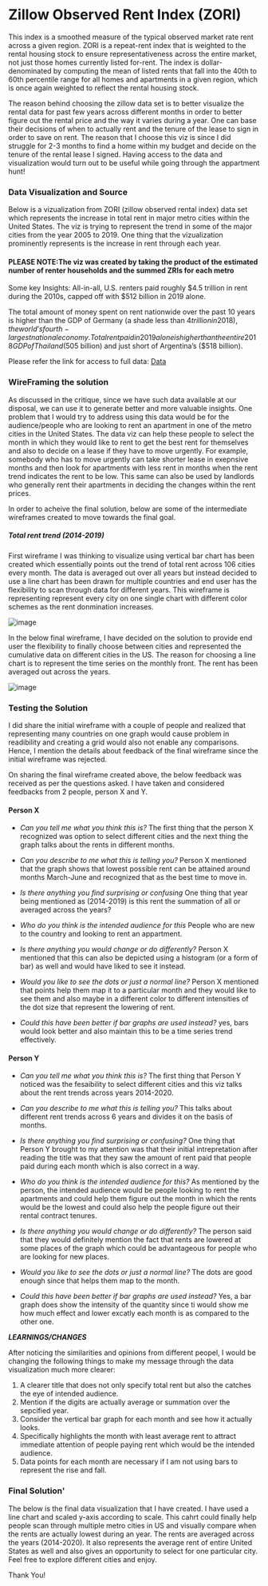 # Zillow Observed Rent Index (ZORI)

This index is a smoothed measure of the typical observed market rate rent across a given region. ZORI is a repeat-rent index that is weighted to the rental housing 
stock to ensure representativeness across the entire market, not just those homes currently listed for-rent. The index is dollar-denominated by computing 
the mean of listed rents that fall into the 40th to 60th percentile range for all homes and apartments in a given region, which is once again weighted 
to reflect the rental housing stock.

The reason behind choosing the zillow data set is to better visualize the rental data for past few years across different months in order to better figure out the 
rental price and the way it varies during a year. One can base their decisions of when to actually rent and the tenure of the lease to sign in order to save on rent.
The reason that I choose this viz is since I did struggle for 2-3 months to find a home within my budget and decide on the tenure of the rental lease I signed. Having
access to the data and visualization would turn out to be useful while going through the appartment hunt!

### Data Visualization and Source 

Below is a vizualization from ZORI (zillow observed rental index) data set which represents the increase in total rent in major metro cities within the United States.
The viz is trying to represent the trend in some of the major cities from the year 2005 to 2019. One thing that the vizualization prominently represents is the increase
in rent through each year.

#### PLEASE NOTE:The viz was created by taking the product of the estimated number of renter households and the summed ZRIs for each metro

Some key Insights: All-in-all, U.S. renters paid roughly $4.5 trillion in rent during the 2010s, capped off with $512 billion in 2019 alone.

The total amount of money spent on rent nationwide over the past 10 years is higher than the GDP of Germany (a shade less than $4 trillion in 2018), the world’s fourth-largest 
national economy. Total rent paid in 2019 alone is higher than the entire 2018 GDP of Thailand ($505 billion) and just short of Argentina’s ($518 billion).

<div class="flourish-embed flourish-bar-chart-race" data-src="visualisation/1078503"><script src="https://public.flourish.studio/resources/embed.js"></script></div>

Please refer the link for access to full data: [Data](https://files.zillowstatic.com/research/public_csvs/zori/Metro_ZORI_AllHomesPlusMultifamily_SSA.csv?t=1636241110)

### WireFraming the solution

As discussed in the critique, since we have such data available at our disposal, we can use it to generate better and more valuable insights. One problem that I would try to 
address using this data would be for the audience/people who are looking to rent an apartment in one of the metro cities in the United States. The data viz can help these
people to select the month in which they would like to rent to get the best rent for themselves and also to decide on a lease if they have to move urgently. For example,
somebody who has to move urgently can take shorter lease in exepnsive months and then look for apartments with less rent in months when the rent trend indicates the rent to
be low. This same can also be used by landlords who generally rent their apartments in deciding the changes within the rent prices.

In order to acheive the final solution, below are some of the intermediate wireframes created to move towards the final goal.

##### Total rent trend (2014-2019)

First wireframe I was thinking to visualize using vertical bar chart has been created which essentially points out the trend of total rent across 106 cities every month. The data is averaged out over all years but instead decided to use a line chart has been drawn for multiple countries and end user has the flexibility to scan through data for different years. This wireframe is representing represent every city on one single chart with different color schemes as the rent donmination increases.

![image](https://user-images.githubusercontent.com/37357639/140671714-bc33e8b4-bcbe-4659-b7b7-692cc4f963bd.png)

In the below final wireframe, I have decided on the solution to provide end user the flexibility to finally choose between cities and represented the cumulative data on
different cities in the US. The reason for choosing a line chart is to represent the time series on the monthly front. The rent has been averaged out across the years.

![image](https://user-images.githubusercontent.com/37357639/140684969-7d1e3a7f-2cc2-4a28-94e5-aba02f8b4e33.png)

### Testing the Solution

I did share the initial wireframe with a couple of people and realized that representing many countries on one graph would cause problem in readibility and creating a grid 
would also not enable any comparisons. Hence, I mention the details about feedback of the final wireframe since the initial wireframe was rejected.

On sharing the final wireframe created above, the below feedback was received as per the questions asked. I have taken and considered feedbacks from 2 people, person X and Y.

#### Person X

- *Can you tell me what you think this is?*
The first thing that the person X recognized was option to select different cities and the next thing the graph talks about the rents in different months. 

- *Can you describe to me what this is telling you?*
Person X mentioned that the graph shows that lowest possible rent can be attained around months March-June and recognized that as the best time to move in.

- *Is there anything you find surprising or confusing*
One thing that year being mentioned as (2014-2019) is this rent the summation of all or averaged across the years?

- *Who do you think is the intended audience for this*
People who are new to the country and looking to rent an appartment.

- *Is there anything you would change or do differently?*
Person X mentioned that this can also be depicted using a histogram (or a form of bar) as well and would  have liked to see it instead.

- *Would you like to see the dots or just a normal line?*
Person X mentioned that points help them map it to a particular month and they would like to see them and also maybe in a different color to different intensities of the dot 
size that represent the lowering of rent.

- *Could this have been better if bar graphs are used instead?*
yes, bars would look better and also maintain this to be a time series trend effectively.

#### Person Y

- *Can you tell me what you think this is?*
The first thing that Person Y noticed was the fesaibility to select different cities and this viz talks about the rent trends across years 2014-2020.

- *Can you describe to me what this is telling you?*
This talks about different rent trends across 6 years and divides it on the basis of months.

- *Is there anything you find surprising or confusing?*
One thing that Person Y brought to my attention was that their initial intrepretation after reading the title was that they saw the amount of rent paid that people paid during each month which is also correct in a way.

- *Who do you think is the intended audience for this?*
As mentioned by the person, the intended audience would be people looking to rent the apartments and could help them figure out the month in which the rents would be the 
lowest and could also help the people figure out their rental contract tenures.

- *Is there anything you would change or do differently?*
The person said that they would definitely mention the fact that rents are lowered at some places of the graph which could be advantageous for people who are looking for new 
places.

- *Would you like to see the dots or just a normal line?*
The dots are good enough since that helps them map to the month.

- *Could this have been better if bar graphs are used instead?*
Yes, a bar graph does show the intensity of the quantity since ti would show me how much effect and lower excatly each month is as compared to the other one.

***LEARNINGS/CHANGES***

After noticing the similarities and opinions from different peopel, I would be changing the following things to make my message through the data visualization much more 
clearer:
1. A clearer title that does not only specify total rent but also the catches the eye of intended audience.
2. Mention if the digits are actually average or summation over the sepcified year.
3. Consider the vertical bar graph for each month and see how it actually looks.
4. Specifically highlights the month with least average rent to attract immediate attention of people paying rent which would be the intended audience.
5. Data points for each month are necessary if I am not using bars to represent the rise and fall.

### Final Solution'

The below is the final data visualization that I have created. I have used a line chart and scaled y-axis according to scale. This cahrt could finally help people scan through multiple metro cities in US and visually compare when the rents are actually lowest during an year. The rents are averaged across the years (2014-2020). It also represents the average rent of entire United States as well and also gives an opportunity to select for one particular city. Feel free to explore different cities and enjoy.

<div class="flourish-embed flourish-chart" data-src="visualisation/7768876"><script src="https://public.flourish.studio/resources/embed.js"></script></div>

Thank You!

